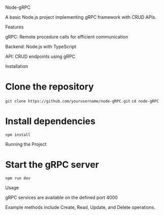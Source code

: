 Node-gRPC

A basic Node.js project implementing gRPC framework with CRUD APIs.

Features

gRPC: Remote procedure calls for efficient communication

Backend: Node.js with TypeScript

API: CRUD endpoints using gRPC

Installation

# Clone the repository
```git clone https://github.com/yourusername/node-gRPC.git```
```cd node-gRPC```

# Install dependencies
```npm install```

Running the Project

# Start the gRPC server
```npm run dev```

Usage

gRPC services are available on the defined port 4000

Example methods include Create, Read, Update, and Delete operations.
